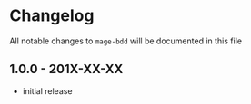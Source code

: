 # Changelog

All notable changes to `mage-bdd` will be documented in this file

## 1.0.0 - 201X-XX-XX

- initial release
